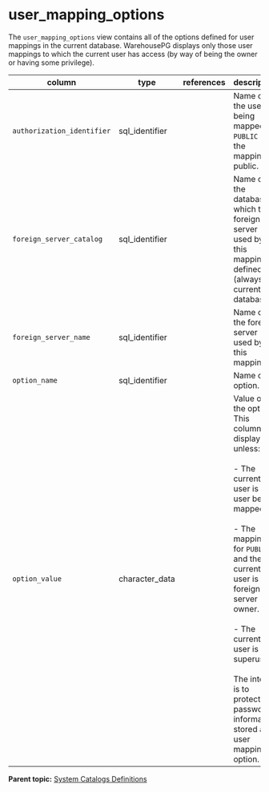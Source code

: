 # user_mapping_options 

The `user_mapping_options` view contains all of the options defined for user mappings in the current database. WarehousePG displays only those user mappings to which the current user has access \(by way of being the owner or having some privilege\).

|column|type|references|description|
|------|----|----------|-----------|
|`authorization_identifier`|sql\_identifier| |Name of the user being mapped, or `PUBLIC` if the mapping is public.|
|`foreign_server_catalog`|sql\_identifier| |Name of the database in which the foreign server used by this mapping is defined \(always the current database\).|
|`foreign_server_name`|sql\_identifier| |Name of the foreign server used by this mapping.|
|`option_name`|sql\_identifier| |Name of an option.|
|`option_value`|character\_data| |Value of the option. This column will display null unless:<br/><br/>-   The current user is the user being mapped.<br/><br/>-   The mapping is for `PUBLIC` and the current user is the foreign server owner.<br/><br/>-   The current user is a superuser.<br/><br/> The intent is to protect password information stored as a user mapping option.|

**Parent topic:** [System Catalogs Definitions](../system_catalogs/catalog_ref-html.html)

